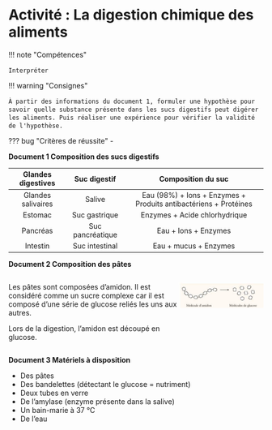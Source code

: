 # Activité : La digestion chimique des aliments


!!! note "Compétences"

    Interpréter 

!!! warning "Consignes"

    À partir des informations du document 1, formuler une hypothèse pour savoir quelle substance présente dans les sucs digestifs peut digérer les aliments. Puis réaliser une expérience pour vérifier la validité de l'hypothèse.
    
??? bug "Critères de réussite"
    - 



**Document 1 Composition des sucs digestifs**

| Glandes digestives |   Suc digestif   |                        Composition du suc                        |
|:------------------:|:----------------:|:----------------------------------------------------------------:|
| Glandes salivaires |      Salive      | Eau (98%) + Ions + Enzymes + Produits antibactériens + Protéines |
|       Estomac      |   Suc gastrique  |                   Enzymes + Acide chlorhydrique                  |
|      Pancréas      | Suc pancréatique |                       Eau + Ions + Enzymes                       |
|      Intestin      |  Suc intestinal  |                       Eau + mucus + Enzymes                      |

**Document 2 Composition des pâtes**


<div markdown style="display:flex; flex-direction : row;">

<div markdown style="flex: 2 1 0; flex-direction : column;">

Les pâtes sont composées d’amidon. Il est considéré comme un sucre complexe car il est composé d’une série de glucose reliés les uns aux autres. 

Lors de la digestion, l’amidon est découpé en glucose.
</div>

<div markdown style="flex: 1 1 0; flex-direction : row;">


![](pictures/digestionAmidon.png)
</div>

</div>

**Document 3 Matériels à disposition**

- Des pâtes
- Des bandelettes (détectant le glucose = nutriment)
- Deux tubes en verre
- De l’amylase (enzyme présente dans la salive)
- Un bain-marie à 37 °C
- De l’eau
